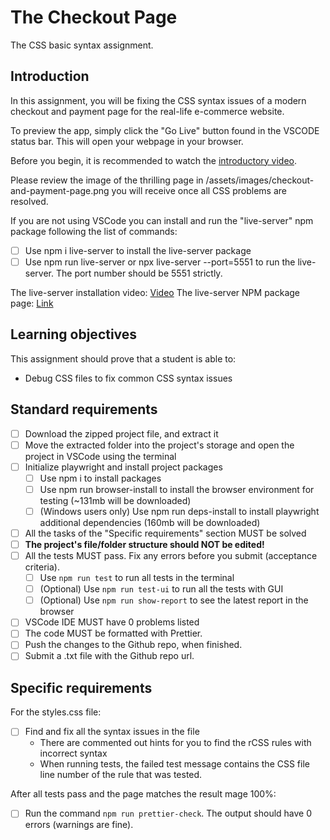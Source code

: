 # The Checkout Page

The CSS basic syntax assignment.

## Introduction

In this assignment, you will be fixing the CSS syntax issues of a modern checkout and payment page for the real-life e-commerce website.

To preview the app, simply click the "Go Live" button found in the VSCODE status bar. This will open your webpage in your browser.

Before you begin, it is recommended to watch the [introductory video]().

Please review the image of the thrilling page in /assets/images/checkout-and-payment-page.png you will receive once all CSS problems are resolved.

If you are not using VSCode you can install and run the "live-server" npm package following the list of commands:

- [ ] Use npm i live-server to install the live-server package
- [ ] Use npm run live-server or npx live-server --port=5551 to run the live-server. The port number should be 5551 strictly.

The live-server installation video: [Video](https://www.loom.com/share/ca99ebec79d14bfa9fc4dd012661f919?sid=4ed63e9d-f8b8-4adf-bfc5-fff16d7f15cd)
The live-server NPM package page: [Link](https://www.npmjs.com/package/live-server)

## Learning objectives

This assignment should prove that a student is able to:

- Debug CSS files to fix common CSS syntax issues

## Standard requirements

- [ ] Download the zipped project file, and extract it
- [ ] Move the extracted folder into the project's storage and open the project in VSCode using the terminal
- [ ] Initialize playwright and install project packages
  - [ ] Use npm i to install packages
  - [ ] Use npm run browser-install to install the browser environment for testing (~131mb will be downloaded)
  - [ ] (Windows users only) Use npm run deps-install to install playwright additional dependencies (160mb will be downloaded)
- [ ] All the tasks of the "Specific requirements" section MUST be solved
- [ ] **The project's file/folder structure should NOT be edited!**
- [ ] All the tests MUST pass. Fix any errors before you submit (acceptance criteria).
  - [ ] Use `npm run test` to run all tests in the terminal
  - [ ] (Optional) Use `npm run test-ui` to run all the tests with GUI
  - [ ] (Optional) Use `npm run show-report` to see the latest report in the browser
- [ ] VSCode IDE MUST have 0 problems listed
- [ ] The code MUST be formatted with Prettier.
- [ ] Push the changes to the Github repo, when finished.
- [ ] Submit a .txt file with the Github repo url.

## Specific requirements

For the styles.css file:

- [ ] Find and fix all the syntax issues in the file
  - There are commented out hints for you to find the rCSS rules with incorrect syntax
  - When running tests, the failed test message contains the CSS file line number of the rule that was tested.

After all tests pass and the page matches the result mage 100%:

- [ ] Run the command `npm run prettier-check`. The output should have 0 errors (warnings are fine).
